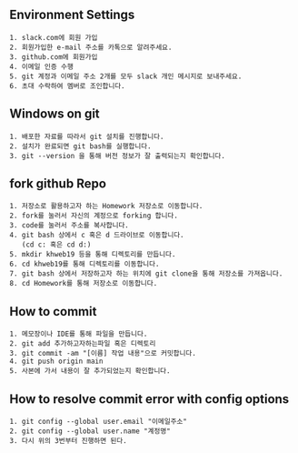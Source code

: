 ## Environment Settings

```make
1. slack.com에 회원 가입
2. 회원가입한 e-mail 주소를 카톡으로 알려주세요.
3. github.com에 회원가입
4. 이메일 인증 수행
5. git 계정과 이메일 주소 2개를 모두 slack 개인 메시지로 보내주세요.
6. 초대 수락하여 멤버로 조인합니다.
```

## Windows on git

```make
1. 배포한 자료를 따라서 git 설치를 진행합니다.
2. 설치가 완료되면 git bash를 실행합니다.
3. git --version 을 통해 버전 정보가 잘 출력되는지 확인합니다.
```

## fork github Repo

```make
1. 저장소로 활용하고자 하는 Homework 저장소로 이동합니다.
2. fork를 눌러서 자신의 계정으로 forking 합니다.
3. code를 눌러서 주소를 복사합니다.
4. git bash 상에서 c 혹은 d 드라이브로 이동합니다.
   (cd c: 혹은 cd d:)
5. mkdir khweb19 등을 통해 디렉토리를 만듭니다.
6. cd khweb19를 통해 디렉토리를 이동합니다.
7. git bash 상에서 저장하고자 하는 위치에 git clone을 통해 저장소를 가져옵니다.
8. cd Homework를 통해 저장소로 이동합니다.
```

## How to commit

```make
1. 메모장이나 IDE를 통해 파일을 만듭니다.
2. git add 추가하고자하는파일 혹은 디렉토리
3. git commit -am "[이름] 작업 내용"으로 커밋합니다.
4. git push origin main
5. 사본에 가서 내용이 잘 추가되었는지 확인합니다.
```

## How to resolve commit error with config options

```make
1. git config --global user.email "이메일주소"
2. git config --global user.name "계정명"
3. 다시 위의 3번부터 진행하면 된다.
```
